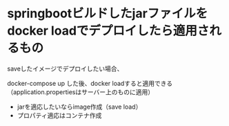 # springbootビルドしたjarファイルをdocker loadでデプロイしたら適用されるもの

saveしたイメージでデプロイしたい場合、

docker-compose up した後、docker loadすると適用できる（application.propertiesはサーバー上のものに適用）


* jarを適応したいならimage作成（save load）
* プロパティ適応はコンテナ作成

